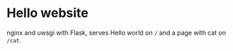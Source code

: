 Hello website
=============

nginx and uwsgi with Flask, serves Hello world on `/` and a page with cat on `/cat`.
